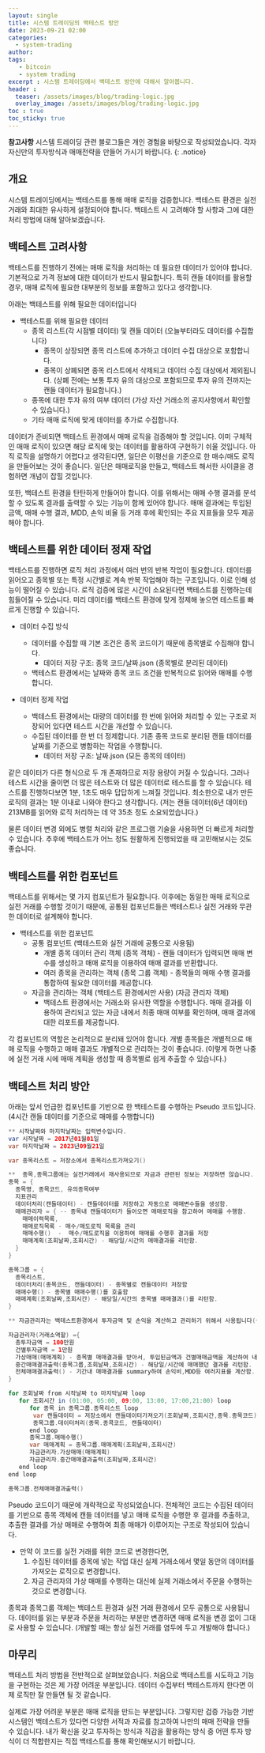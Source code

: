 ```yaml
---
layout: single
title: 시스템 트레이딩의 백테스트 방안
date: 2023-09-21 02:00
categories: 
  - system-trading
author: 
tags: 
   - bitcoin
   - system trading
excerpt : 시스템 트레이딩에서 백테스트 방안에 대해서 알아봅니다.
header :
  teaser: /assets/images/blog/trading-logic.jpg
  overlay_image: /assets/images/blog/trading-logic.jpg
toc : true  
toc_sticky: true
---
```


**참고사항** 시스템 트레이딩 관련 블로그들은 개인 경험을 바탕으로 작성되었습니다. 각자 자신만의 투자방식과 매매전략을 만들어 가시기 바랍니다.
{: .notice} 

## 개요

시스템 트레이딩에서는 백테스트를 통해 매매 로직을 검증합니다. 백테스트 환경은 실전거래와 최대한 유사하게 설정되어야 합니다. 백테스트 시 고려해야 할 사항과 그에 대한 처리 방법에 대해 알아보겠습니다.

## 백테스트 고려사항

백테스트를 진행하기 전에는 매매 로직을 처리하는 데 필요한 데이터가 있어야 합니다. 기본적으로 가격 정보에 대한 데이터가 반드시 필요합니다. 특히 캔들 데이터를 활용할 경우, 매매 로직에 필요한 대부분의 정보를 포함하고 있다고 생각합니다.
  
아래는 백테스트를 위해 필요한 데이터입니다

- 백테스트를 위해 필요한 데이터
  - 종목 리스트(각 시점별 데이터) 및 캔들 데이터 (오늘부터라도 데이터를 수집합니다)
    - 종목이 상장되면 종목 리스트에 추가하고 데이터 수집 대상으로 포함합니다.
    - 종목이 상폐되면 종목 리스트에서 삭제되고 데이터 수집 대상에서 제외됩니다. (상폐 전에는 보통 투자 유의 대상으로 포함되므로 투자 유의 전까지는 캔들 데이터가 필요합니다.)
  - 종목에 대한 투자 유의 여부 데이터 (가상 자산 거래소의 공지사항에서 확인할 수 있습니다.)
  - 기타 매매 로직에 맞게 데이터를 추가로 수집합니다.

데이터가 준비되면 백테스트 환경에서 매매 로직을 검증해야 할 것입니다. 이미 구체적인 매매 로직이 있으면 해당 로직에 맞는 데이터를 활용하여 구현하기 쉬울 것입니다.
아직 로직을 설명하기 어렵다고 생각된다면, 일단은 이평선을 기준으로 한 매수/매도 로직을 만들어보는 것이 좋습니다.
일단은 매매로직을 만들고, 백테스트 해서한 사이클을 경험하면 개념이 잡힐 것입니다.

또한, 백테스트 환경을 탄탄하게 만들어야 합니다. 이를 위해서는 매매 수행 결과를 분석할 수 있도록 결과를 출력할 수 있는 기능이 함께 있어야 합니다. 매매 결과에는 투입된 금액, 매매 수행 결과, MDD, 손익 비율 등 거래 후에 확인되는 주요 지표들을 모두 제공해야 합니다.

## 백테스트를 위한 데이터 정재 작업

백테스트를 진행하면 로직 처리 과정에서 여러 번의 반복 작업이 필요합니다. 데이터를 읽어오고 종목별 또는 특정 시간별로 계속 반복 작업해야 하는 구조입니다. 이로 인해 성능이 떨어질 수 있습니다. 로직 검증에 많은 시간이 소요된다면 백테스트를 진행하는데 힘들어질 수 있습니다. 미리 데이터를 백테스트 환경에 맞게 정제해 놓으면 테스트를 빠르게 진행할 수 있습니다.

- 데이터 수집 방식
  - 데이터를 수집할 때 기본 조건은 종목 코드이기 때문에 종목별로 수집해야 합니다.
    - 데이터 저장 구조: 종목 코드/날짜.json (종목별로 분리된 데이터)
  - 백테스트 환경에서는 날짜와 종목 코드 조건을 반복적으로 읽어와 매매를 수행합니다.

- 데이터 정제 작업
  - 백테스트 환경에서는 대량의 데이터를 한 번에 읽어와 처리할 수 있는 구조로 저장되어 있다면 테스트 시간을 개선할 수 있습니다.
  - 수집된 데이터를 한 번 더 정제합니다. 기존 종목 코드로 분리된 캔들 데이터를 날짜를 기준으로 병합하는 작업을 수행합니다.
    - 데이터 저장 구조: 날짜.json (모든 종목의 데이터)

같은 데이터가 다른 형식으로 두 개 존재하므로 저장 용량이 커질 수 있습니다. 그러나 테스트 시간을 줄이면 더 많은 테스트와 더 많은 데이터로 테스트를 할 수 있습니다. 테스트를 진행하다보면 1분, 1초도 매우 답답하게 느껴질 것입니다. 최소한으로 내가 만든 로직의 결과는 1분 이내로 나와야 한다고 생각합니다. (저는 캔들 데이터(6년 데이터) 213MB를 읽어와 로직 처리하는 데 약 35초 정도 소요되었습니다.)

물론 데이터 변경 외에도 병렬 처리와 같은 프로그램 기술을 사용하면 더 빠르게 처리할 수 있습니다. 추후에 백테스트가 어느 정도 원활하게 진행되었을 때 고민해보시는 것도 좋습니다.

## 백테스트를 위한 컴포넌트

백테스트를 위해서는 몇 가지 컴포넌트가 필요합니다. 이후에는 동일한 매매 로직으로 실전 거래를 수행할 것이기 때문에, 공통된 컴포넌트들은 백테스트나 실전 거래와 무관한 데이터로 설계해야 합니다.


- 백테스트를 위한 컴포넌트
  - 공통 컴포넌트 (백테스트와 실전 거래에 공통으로 사용됨)
    - 개별 종목 데이터 관리 객체 (종목 객체) - 캔들 데이터가 입력되면 매매 변수를 생성하고 매매 로직을 이용하여 매매 결과를 반환합니다.
    - 여러 종목을 관리하는 객체 (종목 그룹 객체) - 종목들의 매매 수행 결과를 통합하여 필요한 데이터를 제공합니다.
  - 자금을 관리하는 객체 (백테스트 환경에서만 사용) (자금 관리자 객체) 
    - 백테스트 환경에서는 거래소와 유사한 역할을 수행합니다. 매매 결과를 이용하여 관리되고 있는 자금 내에서 최종 매매 여부를 확인하며, 매매 결과에 대한 리포트를 제공합니다.

각 컴포넌트의 역할은 논리적으로 분리돼 있어야 합니다. 개별 종목들은 개별적으로 매매 로직을 수행하고 매매 결과도 개별적으로 관리하는 것이 좋습니다. (이렇게 하면 나중에 실전 거래 시에 매매 계획을 생성할 때 종목별로 쉽게 추출할 수 있습니다.)

## 백테스트 처리 방안

아래는 앞서 언급한 컴포넌트를 기반으로 한 백테스트를 수행하는 Pseudo 코드입니다.
(4시간 캔들 데이터를 기준으로 매매를 수행합니다)

```java
** 시작날짜와 마지막날짜는 입력변수입니다.
var 시작날짜 = 2017년01월01일
var 마지막날짜 = 2023년09월21일

var 종목리스트 = 저장소에서 종목리스트가져오기()

**  종목,종목그룹에는 실전거래에서 재사용되므로 자금과 관련된 정보는 저장하면 않습니다. 
종목 = {
  종목명, 종목코드, 유의종목여부
  지표관리
  데이터처리(캔들데이터) - 캔들데이터를 저장하고 자동으로 매매변수들을 생성함.
  매매관리자 = { -- 종목내 캔들데이터가 들어오면 매매로직을 참고하여 매매를 수행함. 
    매매이력목록, 
    매매로직목록 - 매수/매도로직 목록을 관리
    매매수행()  -  매수/매도로직을 이용하여 매매를 수행후 결과를 저장
    매매계획(조회날짜,조회시간) - 해당일/시간의 매매결과를 리턴함.
  }
}

종목그룹 = {
  종목리스트,
  데이터처리(종목코드, 캔들데이터) - 종목별로 캔들데이터 저장함
  매매수행() - 종목별 매매수행()를 호출함
  매매계획(조회날짜,조회시간) - 해당일/시간의 종목별 매매결과()를 리턴함.
}

** 자금관리자는 백테스트환경에서 투자금액 및 손익을 계산하고 관리하기 위해서 사용됩니다(실전투자환경에서는 거래소에서 자금관리가 되고 있으로 자금관리자는 사용되지 않습니다)

자금관리자(거래소역할) ={
  총투자금액 = 100만원
  건별투자금액 = 1만원
  가상매매(매매계획) - 종목별 매매결과를 받아서, 투입된금액과 건별매매금액을 계산하여 내부
  중간매매결과출력(종목그룹,조회날짜,조회시간) - 해당일/시간에 매매했던 결과를 리턴함.
  전체매매결과출력() - 기간내 매매결과를 summary하여 손익비,MDD등 여러지표를 계산함.
}

for 조회날짜 from 시작날짜 to 마지막날짜 loop
   for 조회시간 in (01:00, 05:00, 09:00, 13:00, 17:00,21:00) loop
      for 종목 in 종목그룹.종목리스트 loop
       var 캔들데이터 = 저장소에서 캔들데이터가져오기(조회날짜,조회시간,종목.종목코드)
       종목그룹.데이터처리(종목.종콕코드, 캔들데이터)
      end loop
      종목그룹.매매수행()
      var 매매계획 = 종목그룹.매매계획(조회날짜,조회시간)
      자금관리자.가상매매(매매계획)
      자금관리자.중간매매결과출력(조회날짜,조회시간)
   end loop
end loop

종목그룹.전체매매결과출력()
```

Pseudo 코드이기 때문에 개략적으로 작성되었습니다. 전체적인 코드는 수집된 데이터를 기반으로 종목 객체에 캔들 데이터를 넣고 매매 로직을 수행한 후 결과를 추출하고, 추출한 결과를 가상 매매로 수행하여 최종 매매가 이루어지는 구조로 작성되어 있습니다.

- 만약 이 코드를 실전 거래를 위한 코드로 변경한다면, 
  1. 수집된 데이터를 종목에 넣는 작업 대신 실제 거래소에서 몇일 동안의 데이터를 가져오는 로직으로 변경합니다.
  2. 자금 관리자의 가상 매매를 수행하는 대신에 실제 거래소에서 주문을 수행하는 것으로 변경합니다.

종목과 종목그룹 객체는 백테스트 환경과 실전 거래 환경에서 모두 공통으로 사용됩니다. 데이터를 읽는 부분과 주문을 처리하는 부분만 변경하면 매매 로직을 변경 없이 그대로 사용할 수 있습니다. (개발할 때는 항상 실전 거래를 염두에 두고 개발해야 합니다.)

## 마무리

백테스트 처리 방법을 전반적으로 살펴보았습니다. 처음으로 백테스트를 시도하고 기능을 구현하는 것은 제 가장 어려운 부분입니다. 데이터 수집부터 백테스트까지 한다면 이제 로직만 잘 만들면 될 것 같습니다.

실제로 가장 어려운 부분은 매매 로직을 만드는 부분입니다. 그렇지만 검증 가능한 기반 시스템인 백테스트가 있다면 다양한 서적과 자료를 참고하여 나만의 매매 전략을 만들 수 있습니다. 내가 확신을 갖고 투자하는 방식과 직감을 활용하는 방식 중 어떤 투자 방식이 더 적합한지는 직접 백테스트를 통해 확인해보시기 바랍니다.